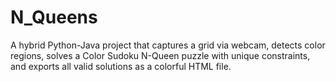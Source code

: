 # N_Queens
A hybrid Python-Java project that captures a grid via webcam, detects color regions, solves a Color Sudoku N-Queen puzzle with unique constraints, and exports all valid solutions as a colorful HTML file.
